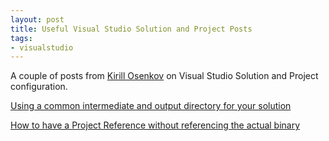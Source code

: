 ```yaml
---
layout: post
title: Useful Visual Studio Solution and Project Posts
tags: 
- visualstudio
---
```

A couple of posts from [Kirill Osenkov](http://blogs.msdn.com/b/kirillosenkov/) on Visual Studio Solution and Project configuration.

[Using a common intermediate and output directory for your solution](http://blogs.msdn.com/b/kirillosenkov/archive/2015/04/04/using-a-common-intermediate-and-output-directory-for-your-solution.aspx)

[How to have a Project Reference without referencing the actual binary](http://blogs.msdn.com/b/kirillosenkov/archive/2015/04/04/how-to-have-a-project-reference-without-referencing-the-actual-binary.aspx)

